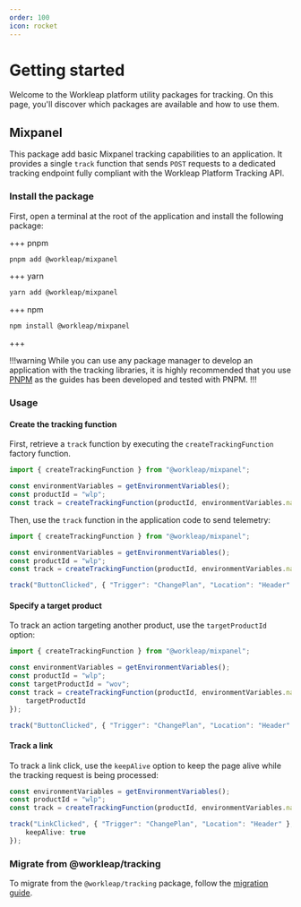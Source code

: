 ```yaml
---
order: 100
icon: rocket
---
```


# Getting started

Welcome to the Workleap platform utility packages for tracking. On this page, you'll discover which packages are available and how to use them.

## Mixpanel

This package add basic Mixpanel tracking capabilities to an application. It provides a single `track` function that sends `POST` requests to a dedicated tracking endpoint fully compliant with the Workleap Platform Tracking API.

### Install the package

First, open a terminal at the root of the application and install the following package:

+++ pnpm
```bash
pnpm add @workleap/mixpanel
```
+++ yarn
```bash
yarn add @workleap/mixpanel
```
+++ npm
```bash
npm install @workleap/mixpanel
```
+++

!!!warning
While you can use any package manager to develop an application with the tracking libraries, it is highly recommended that you use [PNPM](https://pnpm.io/) as the guides has been developed and tested with PNPM.
!!!

### Usage

#### Create the tracking function

First, retrieve a `track` function by executing the `createTrackingFunction` factory function.

```ts !#5
import { createTrackingFunction } from "@workleap/mixpanel";

const environmentVariables = getEnvironmentVariables();
const productId = "wlp";
const track = createTrackingFunction(productId, environmentVariables.navigationApiBaseUrl);
```

Then, use the `track` function in the application code to send telemetry:

```ts !#7
import { createTrackingFunction } from "@workleap/mixpanel";

const environmentVariables = getEnvironmentVariables();
const productId = "wlp";
const track = createTrackingFunction(productId, environmentVariables.navigationApiBaseUrl);

track("ButtonClicked", { "Trigger": "ChangePlan", "Location": "Header" });
```

#### Specify a target product

To track an action targeting another product, use the `targetProductId` option:

```ts !#7
import { createTrackingFunction } from "@workleap/mixpanel";

const environmentVariables = getEnvironmentVariables();
const productId = "wlp";
const targetProductId = "wov";
const track = createTrackingFunction(productId, environmentVariables.navigationApiBaseUrl, {
    targetProductId
});

track("ButtonClicked", { "Trigger": "ChangePlan", "Location": "Header" });
```

#### Track a link

To track a link click, use the `keepAlive` option to keep the page alive while the tracking request is being processed:

```ts !#6
const environmentVariables = getEnvironmentVariables();
const productId = "wlp";
const track = createTrackingFunction(productId, environmentVariables.navigationApiBaseUrl);

track("LinkClicked", { "Trigger": "ChangePlan", "Location": "Header" }, { 
    keepAlive: true 
});
```

### Migrate from @workleap/tracking

To migrate from the `@workleap/tracking` package, follow the [migration guide](./upgrading/migrate-to-v1.0.md).





